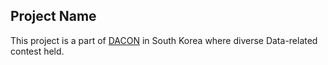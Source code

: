 ## Project Name

This project is a part of [DACON](https://dacon.io/) in South Korea where diverse Data-related contest held.


